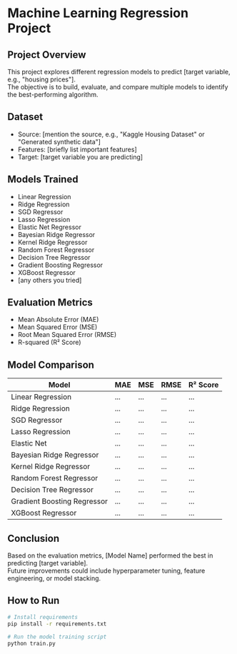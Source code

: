 # Machine Learning Regression Project

## Project Overview
This project explores different regression models to predict [target variable, e.g., "housing prices"].  
The objective is to build, evaluate, and compare multiple models to identify the best-performing algorithm.

## Dataset
- Source: [mention the source, e.g., "Kaggle Housing Dataset" or "Generated synthetic data"]
- Features: [briefly list important features]
- Target: [target variable you are predicting]

## Models Trained
- Linear Regression
- Ridge Regression
- SGD Regressor
- Lasso Regression
- Elastic Net Regressor
- Bayesian Ridge Regressor
- Kernel Ridge Regressor
- Random Forest Regressor
- Decision Tree Regressor
- Gradient Boosting Regressor
- XGBoost Regressor
- [any others you tried]

## Evaluation Metrics
- Mean Absolute Error (MAE)
- Mean Squared Error (MSE)
- Root Mean Squared Error (RMSE)
- R-squared (R² Score)

## Model Comparison
| Model                    | MAE  | MSE  | RMSE | R² Score |
|---------------------------|------|------|------|----------|
| Linear Regression         | ...  | ...  | ...  | ...      |
| Ridge Regression          | ...  | ...  | ...  | ...      |
| SGD Regressor             | ...  | ...  | ...  | ...      |
| Lasso Regression          | ...  | ...  | ...  | ...      |
| Elastic Net               | ...  | ...  | ...  | ...      |
| Bayesian Ridge Regressor  | ...  | ...  | ...  | ...      |
| Kernel Ridge Regressor    | ...  | ...  | ...  | ...      |
| Random Forest Regressor   | ...  | ...  | ...  | ...      |
| Decision Tree Regressor   | ...  | ...  | ...  | ...      |
| Gradient Boosting Regressor| ... | ...  | ...  | ...      |
| XGBoost Regressor         | ...  | ...  | ...  | ...      |

## Conclusion
Based on the evaluation metrics, [Model Name] performed the best in predicting [target variable].  
Future improvements could include hyperparameter tuning, feature engineering, or model stacking.

## How to Run
```bash
# Install requirements
pip install -r requirements.txt

# Run the model training script
python train.py